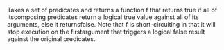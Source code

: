 Takes a set of predicates and returns a function f that returns true if all of itscomposing predicates return a logical true value against all of its arguments, else it returnsfalse. Note that f is short-circuiting in that it will stop execution on the firstargument that triggers a logical false result against the original predicates.